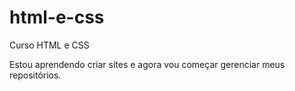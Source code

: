 # html-e-css
 Curso HTML e CSS

Estou aprendendo criar sites e agora vou começar gerenciar meus repositórios. 

<a>